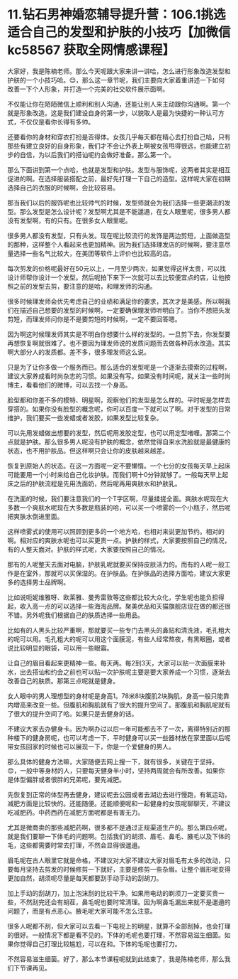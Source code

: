 # 11.钻石男神婚恋辅导提升营：106.1挑选适合自己的发型和护肤的小技巧【加微信 kc58567 获取全网情感课程】

大家好，我是陈楠老师。那么今天呢跟大家来讲一讲哈，怎么进行形象改造发型和护肤的一个小技巧哈。😊，那么这一章节呢，我们主要向大家着重讲述一下如何改善一下个人形象，并打造一个完美的社交软件展示面啊。

不仅能让你在陌陌微信上顺利和别人沟通，还能让别人来主动跟你沟通啊。第一个就是形象改造。这是我们建设自身的第一步，以貌取人是最为快捷的一种认可方式，不仅仅是看你长得有多帅。

还要看你的身材和穿衣打扮是否得体。女孩几乎每天都在精心去打扮自己哈，只有那些有建立良好的自身形象，我们才不会让外表上啊被女孩甩得很远，也能建立初步的自信，为以后我们的搭讪呢约会做好准备。那么第一个。

那么下面讲到第一个点哈，也就是发型和护肤。发型与服饰呢，这两者其实是相互促进的啊。在选择服装搭配之前，最好先打理一下自己的造型。这样呢大家在初期选择自己的衣服的时候啊，会比较容易。

那当我们以后的服饰呢也比较帅气的时候，发型师就会为我们选择一些更潮流的发型。那么发型是怎么设计呢？发型啊尤其是不能邋遢，在女人眼里呢，很多男人都没有发型啊，有的只有。在很多女人眼里呢。

很多男人都没有发型，只有头发。现在呢比较流行的发饰是两边剪短，上面做造型的那种，这样整个人看起来也更加精神。因为我们选择理发店的时候啊，要注意尽量选择一些名气比较大，在美团等软件上评价也比较高的店。

每次剪发的价格呢最好在50元以上，一月至少两次，如果觉得这样太贵，可以找设计师帮你设计一个发型。然后呢拍下来下一次就可以去比较便宜点的店，让他按照之前的发型去剪，要注意的是哈，和理发师的沟通。

很多时候理发师会优先考虑自己的业绩和满足你的要求，其次才是美感。所以啊我们在描述自己想要的发型的时候啊，一定要确保理发师听明白了。当你不想把头发剪短，而理发师问你是不是要剪短的时候啊，一定不要回答嗯。

因为啊这时候理发师其实是不明白你想要什么样的发型的。一旦剪下去，你发型要再想恢复啊就很难了。也不要因为理发师说的发质问题而去做各种药水改造。其实啊大部分人的发质都。差不多，很多理发师这么说。

只是为了让你多做一个服务而已。那么适合的发型呢是一个逐渐去摸索的过程啊，建议大家养成看时尚杂志的习惯。如果没有写。如果没有时间呢，就关注一些时尚博主，看看他们的微博，可以去找一个身高。

脸型都和你差不多的模特、明星啊，观察他们的发型是怎么样的。平时呢是怎样去穿搭的。如果你没有脸型的概念呢，你可以百度一下就可以了啊。对于发型的日常维护，我们要买一些发蜡或者发胶，如果发型比较复杂。

可以先用发蜡做出想要的发型，然后呢用发胶定型，也可以用定型啫喱。那第二个点就是护肤。那么很多男人呢没有护肤的概念，依然觉得自来水洗脸就是最健康的状态，也不用护肤品。但这样啊只会让你的皮肤越来越差。

恢复到原始人的状态。在这一方面呢一定不要懒惰。一个七分的女孩每天早上起床可能要用一个小时来给自己化妆护肤。而我们啊十0分钟就够了。一般每天早上起床之后的护肤流程是先用洗面奶，然后呢再用爽肤水和护肤乳。

在洗面的时候，我们要注意我们的一个T字区啊，尽量揉搓全面。爽肤水呢现在大多数一个爽肤水呢现在大多数是瓶装的哈，可以买一个喷雾的一个小瓶子，然后呢把爽肤水倒进里面。

这样喷雾式的使用可以照顾到更多的一个地方哈，也相对来说更加节约。相对的啊。相对应的爽肤水呢也可以买更贵一点。护肤的样式，大家要按照自己的情况，有的人整天面对。护肤的样式呢，大家要按照自己的情况。

那有的人呢整天去面对电脑，护肤乳呢就要买保持皮肤活力的。而有的人呢一般工作是在室外，那就可以买保湿的。在护肤品。在护肤品的选择方面哈，建议大家更多的选择男士品牌啊。

比如说呃妮维雅呀、欧莱雅、曼秀雷敦等这些都比较大众化，学生呢也能负担得起，收入高一点的可以选择一些海淘品牌。聚美优品和天猫旗舰店现在做的都还很不错。另外呢我们根据自己的肤质选择一些用品。

比如有的人黑头比较严重啊，那就要买一些专门去黑头的鼻贴和清洗液，毛孔粗大的呢可以用。毛孔粗大的呢可以用这个面膜泥，有些人经常熬夜，有黑眼圈，或者说比较明显的眼袋，可以用一些眼霜。

让自己的眉目看起来更精神一些。每天两。每2到3天，大家可以贴一次面膜来补水，出去搭讪和约会之前也可以贴一次护肤呢主要是要大家养成一个习惯，逐渐去改善自己的肤质。那第三点呢就是健身。

女人眼中的男人理想型的身材呢是身高1。78米8块腹肌2块胸肌，身高一般只能靠内增高来改变一些。但腹肌和胸肌就有了很大的提升空间了。那腹肌和胸肌呢就有了很大的提升空间了哈。如果只是去健身的话。

不建议大家去办健身卡。因为啊办过以后一年可能都去不了一次，离得特别近的那种楼下的健身房呢，也可以考虑一下，平时健身可以买一些器材放在家里面以后呢带女孩回家的时候也可以展现一下，你是一个爱健身的男人。

那么具体的健身方法嘛，大家随便去网上搜一下，就有很多，关键在于坚持。😊，一般中等身材的人，只要每天健身半小时，坚持两周就会有所改善。如果你是体型偏胖或者很胖的兄弟呢，要先减肥。

先恢复到正常的体型再去健身，建议呢去公园或者去湖边去进行慢跑，有氧运动，减肥方面是比较快的。还能随便。还能顺便呢和一起健身的女孩呢聊聊天，不建议吃减肥药。中药西药在减肥方面呢都是有害无力。

尤其是微商卖的那些减肥药啊，很多都不是通过正规渠道生产的。那么第四点呢，就是我们要聊一下体毛的问题啊。包括我们的胡须、眉毛、鼻毛、腋毛以及下体的毛，这些都需要时常去打理，不然会显得很邋遢。

眉毛呢在古人眼里它就是命格，不建议对大家不建议大家对眉毛有太多的改动，只要每月坚持去剪发的时候修剪一下就好，主要是修剪一些杂眉。让整个眉形呢变得更加自然，胡须呢尽量是每天都要刮手动手动的刮胡刀。

加上手动的刮胡刀，加上泡沫刮的比较干净。如果用电动的剃须刀一定要买贵一些，不然刮完还会有胡茬，鼻毛呢也要时常清理。因为啊鼻毛漏出来就不是邋遢的问题了，而是有点恶心。腋毛呢大家可能不怎么注意。

很多人呢都不刮，但大家可以去看一下电视上的明星，就算不全部刮掉，也会打理的很好。一般情况下都是看不见的。下体的毛呢也要打理，不然容易滋生细菌。如果你觉得自己打理比较尴尬，可以在和。下体的毛呢也要打力。

不然容易滋生细菌。好了，那么本节课程呢就到此结束了，我是陈楠老师，那么我们下节课再见。
